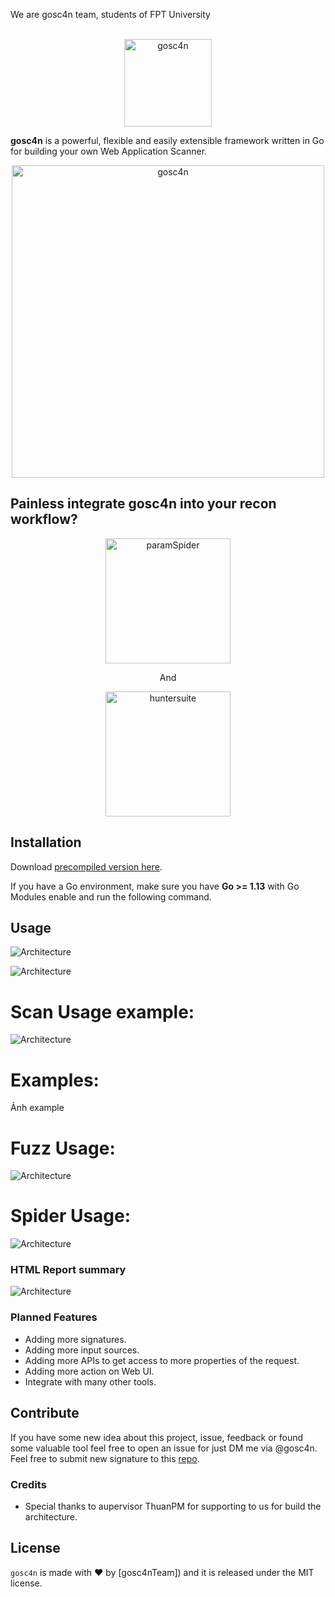 We are gosc4n team, students of FPT University <br/> <br/>
<p align="center">
  <img alt="gosc4n" src="https://raw.githubusercontent.com/goSc4n/goSc4n/main/Logo_goSc4n.png" height="140"/>
  <p align="center">
  </p>
</p>

**gosc4n** is a powerful, flexible and easily extensible framework written in Go for building your own Web Application
Scanner.

<p align="center">
<img alt="gosc4n" src="https://raw.githubusercontent.com/goSc4n/goSc4n/main/Roadmap.png" height="500" />
</p>

## Painless integrate gosc4n into your recon workflow?

<p align="center">
  <img alt="paramSpider" src="https://raw.githubusercontent.com/devanshbatham/ParamSpider/master/static/banner.PNG" height="200" />
  <p align="center">And</p>
   <p align="center">
    <img alt="huntersuite" src="https://user-images.githubusercontent.com/23289085/101143253-35ea6b80-3649-11eb-9130-d1fc306c9a76.png" height="200" />
  </p> 
</p>

## Installation

Download [precompiled version here](https://github.com/goSc4n/goSc4n/releases).

If you have a Go environment, make sure you have **Go >= 1.13** with Go Modules enable and run the following command.


## Usage
![Architecture](https://raw.githubusercontent.com/goSc4n/goSc4n/main/scanusage1.png)

![Architecture](https://raw.githubusercontent.com/goSc4n/goSc4n/main/scanusage2.PNG)

# Scan Usage example:
![Architecture](https://raw.githubusercontent.com/goSc4n/goSc4n/main/scanexample.PNG)


# Examples:
Ảnh example
 
# Fuzz Usage:
![Architecture](https://raw.githubusercontent.com/goSc4n/goSc4n/main/fuzzusage.png)



 
# Spider Usage:
![Architecture](https://raw.githubusercontent.com/goSc4n/goSc4n/main/spiderusage.png)








### HTML Report summary

![Architecture](https://raw.githubusercontent.com/goSc4n/goSc4n/main/summary.png)



### Planned Features

* Adding more signatures.
* Adding more input sources.
* Adding more APIs to get access to more properties of the request.
* Adding more action on Web UI.
* Integrate with many other tools.

## Contribute

If you have some new idea about this project, issue, feedback or found some valuable tool feel free to open an issue for
just DM me via @gosc4n. Feel free to submit new signature to
this [repo](https://github.com/goSc4n/goSc4n/tree/main/base-signatures).

### Credits

* Special thanks to aupervisor ThuanPM for supporting to us for build the architecture.



## License

`gosc4n` is made with ♥ by [gosc4nTeam]) and it is released under the MIT license.

